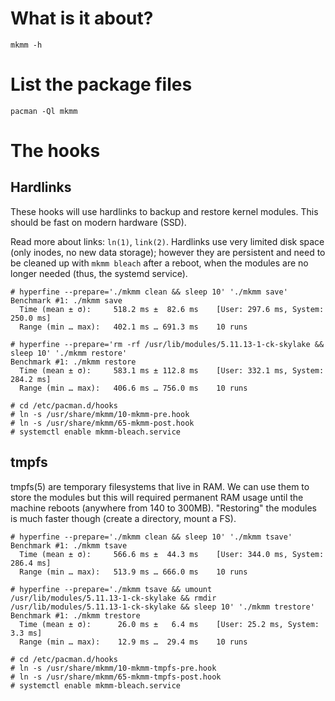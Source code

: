 # What is it about?

```
mkmm -h
```

# List the package files

```
pacman -Ql mkmm
```

# The hooks

## Hardlinks

These hooks will use hardlinks to backup and restore kernel modules. This should
be fast on modern hardware (SSD).

Read more about links: `ln(1)`, `link(2)`. Hardlinks use very limited disk space
(only inodes, no new data storage); however they are persistent and need to be
cleaned up with `mkmm bleach` after a reboot, when the modules are no longer
needed (thus, the systemd service).

```
# hyperfine --prepare='./mkmm clean && sleep 10' './mkmm save'
Benchmark #1: ./mkmm save
  Time (mean ± σ):     518.2 ms ±  82.6 ms    [User: 297.6 ms, System: 250.0 ms]
  Range (min … max):   402.1 ms … 691.3 ms    10 runs
```

```
# hyperfine --prepare='rm -rf /usr/lib/modules/5.11.13-1-ck-skylake && sleep 10' './mkmm restore'
Benchmark #1: ./mkmm restore
  Time (mean ± σ):     583.1 ms ± 112.8 ms    [User: 332.1 ms, System: 284.2 ms]
  Range (min … max):   406.6 ms … 756.0 ms    10 runs
```

```
# cd /etc/pacman.d/hooks
# ln -s /usr/share/mkmm/10-mkmm-pre.hook
# ln -s /usr/share/mkmm/65-mkmm-post.hook
# systemctl enable mkmm-bleach.service
```

## tmpfs

tmpfs(5) are temporary filesystems that live in RAM. We can use them to store
the modules but this will required permanent RAM usage until the machine
reboots (anywhere from 140 to 300MB). "Restoring" the modules is much faster
though (create a directory, mount a FS).

```
# hyperfine --prepare='./mkmm clean && sleep 10' './mkmm tsave'
Benchmark #1: ./mkmm tsave
  Time (mean ± σ):     566.6 ms ±  44.3 ms    [User: 344.0 ms, System: 286.4 ms]
  Range (min … max):   513.9 ms … 666.0 ms    10 runs
```

```
# hyperfine --prepare='./mkmm tsave && umount /usr/lib/modules/5.11.13-1-ck-skylake && rmdir /usr/lib/modules/5.11.13-1-ck-skylake && sleep 10' './mkmm trestore'
Benchmark #1: ./mkmm trestore
  Time (mean ± σ):      26.0 ms ±   6.4 ms    [User: 25.2 ms, System: 3.3 ms]
  Range (min … max):    12.9 ms …  29.4 ms    10 runs
```

```
# cd /etc/pacman.d/hooks
# ln -s /usr/share/mkmm/10-mkmm-tmpfs-pre.hook
# ln -s /usr/share/mkmm/65-mkmm-tmpfs-post.hook
# systemctl enable mkmm-bleach.service
```
